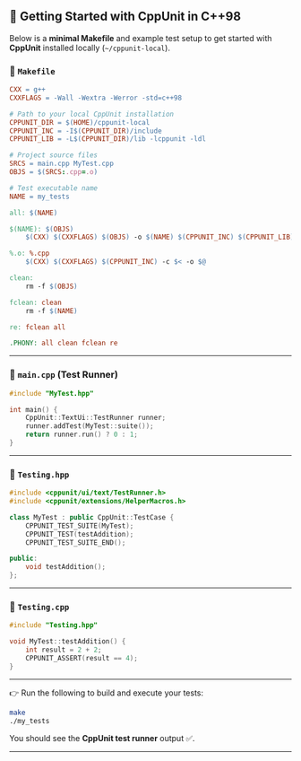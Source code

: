 ## 🧪 Getting Started with CppUnit in C++98

Below is a **minimal Makefile** and example test setup to get started with **CppUnit** installed locally (`~/cppunit-local`).

### 📄 `Makefile`

``` makefile
CXX = g++
CXXFLAGS = -Wall -Wextra -Werror -std=c++98

# Path to your local CppUnit installation
CPPUNIT_DIR = $(HOME)/cppunit-local
CPPUNIT_INC = -I$(CPPUNIT_DIR)/include
CPPUNIT_LIB = -L$(CPPUNIT_DIR)/lib -lcppunit -ldl

# Project source files
SRCS = main.cpp MyTest.cpp
OBJS = $(SRCS:.cpp=.o)

# Test executable name
NAME = my_tests

all: $(NAME)

$(NAME): $(OBJS)
	$(CXX) $(CXXFLAGS) $(OBJS) -o $(NAME) $(CPPUNIT_INC) $(CPPUNIT_LIB)

%.o: %.cpp
	$(CXX) $(CXXFLAGS) $(CPPUNIT_INC) -c $< -o $@

clean:
	rm -f $(OBJS)

fclean: clean
	rm -f $(NAME)

re: fclean all

.PHONY: all clean fclean re
```

---

### 📄 `main.cpp` (Test Runner)

```cpp
#include "MyTest.hpp"

int main() {
    CppUnit::TextUi::TestRunner runner;
    runner.addTest(MyTest::suite());
    return runner.run() ? 0 : 1;
}
```

---

### 📄 `Testing.hpp`

```cpp
#include <cppunit/ui/text/TestRunner.h>
#include <cppunit/extensions/HelperMacros.h>

class MyTest : public CppUnit::TestCase {
    CPPUNIT_TEST_SUITE(MyTest);
    CPPUNIT_TEST(testAddition);
    CPPUNIT_TEST_SUITE_END();

public:
    void testAddition();
};
```

---

### 📄 `Testing.cpp`

```cpp
#include "Testing.hpp"

void MyTest::testAddition() {
    int result = 2 + 2;
    CPPUNIT_ASSERT(result == 4);
}
```

---

👉 Run the following to build and execute your tests:

``` bash
make
./my_tests
```

You should see the **CppUnit test runner** output ✅.

---
